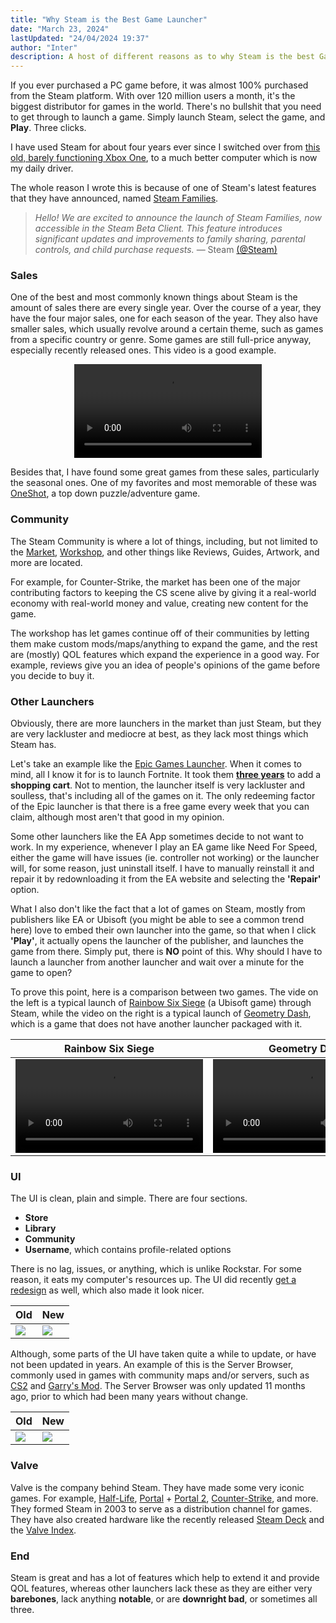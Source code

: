 ```yaml
---
title: "Why Steam is the Best Game Launcher"
date: "March 23, 2024"
lastUpdated: "24/04/2024 19:37"
author: "Inter"
description: A host of different reasons as to why Steam is the best Game Launcher & Store for gaming in the market. 
---
```


If you ever purchased a PC game before, it was almost 100% purchased from the Steam platform. With over 120 million users a month, it's the biggest distributor for games in the world. There's no bullshit that you need to get through to launch a game. Simply launch Steam, select the game, and **Play**. Three clicks.

I have used Steam for about four years ever since I switched over from [this old, barely functioning Xbox One](/blog/forza-horizon-3/xbox-one-s.png), to a much better computer which is now my daily driver.

The whole reason I wrote this is because of one of Steam's latest features that they have announced, named [Steam Families](https://store.steampowered.com/news/app/593110/view/4149575031735702628).

> *Hello! We are excited to announce the launch of Steam Families, now accessible in the Steam Beta Client. This feature introduces significant updates and improvements to family sharing, parental controls, and child purchase requests.*
> &mdash; Steam [(@Steam)](https://twitter.com/Steam/status/1769797470673076564)

### Sales

One of the best and most commonly known things about Steam is the amount of sales there are every single year. Over the course of a year, they have the four major sales, one for each season of the year. They also have smaller sales, which usually revolve around a certain theme, such as games from a specific country or genre. Some games are still full-price anyway, especially recently released ones. This video is a good example.

<div align="center">
  <video src="/blog/steam/buying-fh5.mp4" controls></video>
</div>

Besides that, I have found some great games from these sales, particularly the seasonal ones. One of my favorites and most memorable of these was [OneShot](https://store.steampowered.com/app/420530/OneShot/), a top down puzzle/adventure game.

### Community

The Steam Community is where a lot of things, including, but not limited to the [Market](https://steamcommunity.com/market/), [Workshop](https://steamcommunity.com/workshop/), and other things like Reviews, Guides, Artwork, and more are located.

For example, for Counter-Strike, the market has been one of the major contributing factors to keeping the CS scene alive by giving it a real-world economy with real-world money and value, creating new content for the game. 

The workshop has let games continue off of their communities by letting them make custom mods/maps/anything to expand the game, and the rest are (mostly) QOL features which expand the experience in a good way. For example, reviews give you an idea of people's opinions of the game before you decide to buy it.

### Other Launchers

Obviously, there are more launchers in the market than just Steam, but they are very lackluster and mediocre at best, as they lack most things which Steam has.

Let's take an example like the [Epic Games Launcher](https://epicgames.com). When it comes to mind, all I know it for is to launch Fortnite. It took them [**three years**](https://store.epicgames.com/en-US/news/introducing-the-epic-games-store-shopping-cart) to add a **shopping cart**. Not to mention, the launcher itself is very lackluster and soulless, that's including all of the games on it. The only redeeming factor of the Epic launcher is that there is a free game every week that you can claim, although most aren't that good in my opinion.

Some other launchers like the EA App sometimes decide to not want to work. In my experience, whenever I play an EA game like Need For Speed, either the game will have issues (ie. controller not working) or the launcher will, for some reason, just uninstall itself. I have to manually reinstall it and repair it by redownloading it from the EA website and selecting the **'Repair'** option.

What I also don't like the fact that a lot of games on Steam, mostly from publishers like EA or Ubisoft (you might be able to see a common trend here) love to embed their own launcher into the game, so that when I click **'Play'**, it actually opens the launcher of the publisher, and launches the game from there. Simply put, there is **NO** point of this. Why should I have to launch a launcher from another launcher and wait over a minute for the game to open?

To prove this point, here is a comparison between two games. The vide on the left is a typical launch of [Rainbow Six Siege](https://store.steampowered.com/app/359550/Tom_Clancys_Rainbow_Six_Siege/) (a Ubisoft game) through Steam, while the video on the right is a typical launch of [Geometry Dash](https://store.steampowered.com/app/322170/Geometry_Dash/), which is a game that does not have another launcher packaged with it.

| Rainbow Six Siege | Geometry Dash |
| ------ | ------- |
| <video src="/blog/steam/siege-launch-time.mp4" controls></video> | <video src="/blog/steam/geometry-dash-launch-time.mp4" controls></video>

### UI

The UI is clean, plain and simple. There are four sections.

* **Store**
* **Library**
* **Community**
* **Username**, which contains profile-related options

There is no lag, issues, or anything, which is unlike Rockstar. For some reason, it eats my computer's resources up. The UI did recently [get a redesign](https://steamcommunity.com/games/593110/announcements/detail/3686801719529689368) as well, which also made it look nicer.

| Old | New |
| ------ | ------- |
| <img src="/blog/steam/old-ui.png"> | <img src="/blog/steam/new-ui.png">

Although, some parts of the UI have taken quite a while to update, or have not been updated in years. An example of this is the Server Browser, commonly used in games with community maps and/or servers, such as [CS2](https://store.steampowered.com/app/730/CounterStrike_2/) and [Garry's Mod](https://store.steampowered.com/app/4000/Garrys_Mod/). The Server Browser was only updated 11 months ago, prior to which had been many years without change.

| Old | New |
| ------ | ------- |
| <img src="/blog/steam/old-server-browser-ui.png"> | <img src="/blog/steam/new-server-browser-ui.png">

### Valve

Valve is the company behind Steam. They have made some very iconic games. For example, [Half-Life](https://store.steampowered.com/app/70/HalfLife/), [Portal](https://store.steampowered.com/app/400/Portal/) + [Portal 2](https://store.steampowered.com/app/620/Portal_2/), [Counter-Strike](https://store.steampowered.com/app/730/CounterStrike_2/), and more. They formed Steam in 2003 to serve as a distribution channel for games. They have also created hardware like the recently released [Steam Deck](https://store.steampowered.com/steamdeck/) and the [Valve Index](https://store.steampowered.com/valveindex).

### End

Steam is great and has a lot of features which help to extend it and provide QOL features, whereas other launchers lack these as they are either very **barebones**, lack anything **notable**, or are **downright bad**, or sometimes all three.